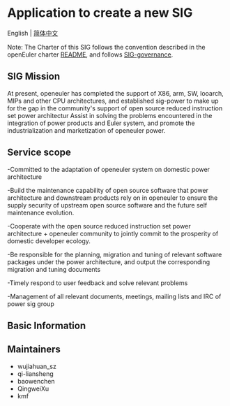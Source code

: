 
# Application to create a new SIG
English | [简体中文](./sig-template_cn.md)


Note: The Charter of this SIG follows the convention described in the openEuler charter [README](/en/governance/README.md), and follows [SIG-governance](/en/technical-committee/governance/SIG-governance.md).

## SIG Mission 

At present, openeuler has completed the support of X86, arm, SW, looarch, MIPs and other CPU architectures, and established sig-power to make up for the gap in the community's support of open source reduced instruction set power architectur
Assist in solving the problems encountered in the integration of power products and Euler system, and promote the industrialization and marketization of openeuler power.

## Service scope

-Committed to the adaptation of openeuler system on domestic power architecture

-Build the maintenance capability of open source software that power architecture and downstream products rely on in openeuler to ensure the supply security of upstream open source software and the future self maintenance evolution.

-Cooperate with the open source reduced instruction set power architecture + openeuler community to jointly commit to the prosperity of domestic developer ecology.

-Be responsible for the planning, migration and tuning of relevant software packages under the power architecture, and output the corresponding migration and tuning documents

-Timely respond to user feedback and solve relevant problems

-Management of all relevant documents, meetings, mailing lists and IRC of power sig group


## Basic Information

## Maintainers
- wujiahuan_sz
- qi-liansheng
- baowenchen
- QingweiXu
- kmf